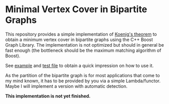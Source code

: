 # Minimal Vertex Cover in Bipartite Graphs

This repository provides a simple implementation of [Koenig's theorem](https://en.wikipedia.org/wiki/Kőnig's_theorem_(graph_theory)) to obtain a minimum vertex cover in bipartite graphs using the C++ Boost Graph Library.
The implementation is not optimized but should in general be fast enough (the bottleneck should be the maximum matching algorithm of Boost).

See [example](./example) and [test file](./library_gtest.cpp) to obtain a quick impression on how to use it.

As the partition of the bipartite graph is for most applications that come to my mind known, it has to be provided by you via a simple Lambda/functor.
Maybe I will implement a version with automatic detection.

**This implementation is not yet finished.**


